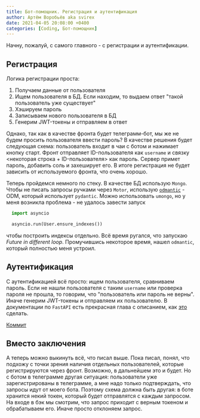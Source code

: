 ```yaml
---
title: Бот-помощник. Регистрация и аутентификация
author: Артём Воробьёв aka svirex
date: 2021-04-05 20:08:00 +0400
categories: [Coding, Бот-помощник]
---
```


Начну, пожалуй, с самого главного - с регистрации и аутентификации.

## Регистрация

Логика регистрации проста:

1. Получаем данные от пользователя
2. Ищем пользователя в БД. Если находим, то выдаем ответ "такой пользователь уже существует"
3. Хэшируем пароль
4. Записываем нового пользователя в БД
5. Генерим JWT-токены и отправляем в ответ

Однако, так как в качестве фронта будет телеграмм-бот, мы же не будем просить пользователя ввести пароль? В качестве решения будет следующая схема: пользователь входит в чаи с ботом и нажимает кнопку старт. Фронт отправляет ID-пользователя как `username` и связку <некоторая строка + ID-пользователя> как пароль. Сервер примет пароль, добавить соль и захеширует его. В итоге регистрация не будет зависить от используемого фронта, что очень хорошо.

Теперь пройдемся немного по стеку. В качестве БД использую `Mongo`. Чтобы не писать запросы ручками через `Motor`, использую [`odmantic`](https://art049.github.io/odmantic/) - ODM, который использует `pydantic`. Можно использовать `umongo`, но у меня возникла проблема - не удалось завести запуск

```Python
  import asyncio

  asyncio.run(User.ensure_indexes())
```

чтобы построить индексы отдельно. Всё время ругался, что запускаю _Future in different loop_. Промучившись некоторое время, нашел `odmantic`, который полностью меня устроил.

## Аутентификация

С аутентификацией всё просто: ищем пользователя, сравниваем пароль. Если не нашли пользователя с таким `username` или проверка пароля не прошла, то говорим, что "пользователь или пароль не верны". Иначе генерим JWT-токены и отправляем их пользователю. В документации по `FastAPI` есть прекрасная глава с описанием, как [это](https://fastapi.tiangolo.com/tutorial/security/oauth2-jwt/) сделать.

[Коммит](https://github.com/Svirex/assistant/tree/f3315def8a2540f98e68edfc98fc3a1bbf8ffefc)


## Вместо заключения

А теперь можно выкинуть  всё, что писал выше. Пока писал, понял, что подхожу с точки зрения наличия отдельных пользователей, которые регистрируются через фронт. Возможно, в дальнейшем это и будет. Но с ботом в телеграмме другая ситуация: пользователи уже зарегистрированы в телеграмме, а мне надо только подтверждать, что запросы идут от моего бота. Поэтому схема должна быть другая: в боте хранится некий токен, который будет отправлятся с каждым запросом. На входе в бэк мы смотрим, что запрос приходит с верным токеном и обрабатываем его. Иначе просто отклоняем запрос.
